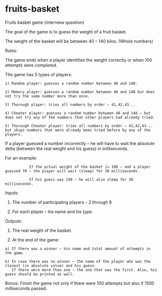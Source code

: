 # fruits-basket
Fruits basket game (interview question)


The goal of the game is to guess the weight of a fruit basket.

The weight of the basket will be between 40 – 140 kilos. (Whole numbers)

Rules:

  The game ends when a player identifies the weight correctly or when 100 attempts were completed.    

  The game has 5 types of players:
    
    1) Random player: guesses a random number between 40 and 140.
    
    2) Memory player: guesses a random number between 40 and 140 but does not try the same number more than once.
    
    3) Thorough player: tries all numbers by order – 41,42,43...
    
    4) Cheater player: guesses a random number between 40 and 140 – but does not try any of the numbers that other players had already tried.
    
    5) Thorough Cheater player: tries all numbers by order – 41,42,43... but skips numbers that were already been tried before by any of the players.

If a player guessed a number incorrectly – he will have to wait the absolute delta (between the real weight and his guess) in milliseconds.

For an example: 
                
               If the actual weight of the basket is 100 – and a player guessed 70 – the player will wait (sleep) for 30 milliseconds.
               
               If his guess was 130 – he will also sleep for 30 milliseconds.

Inputs:

  1) The number of participating players – 2 through 8
  
  2) For each player – his name and his type.

Outputs:

  1) The real weight of the basket.

  2) At the end of the game:
    
    a) If there was a winner – his name and total amount of attempts in the game.
    
    b) In case there was no winner – the name of the player who was the closest (in absolute value) and his guess.
       If there were more than one – the one that was the first. Also, his guess should be printed as well.
       
Bonus:
  Finish the game not only if there were 100 attempts but also if 1500 milliseconds passed.
